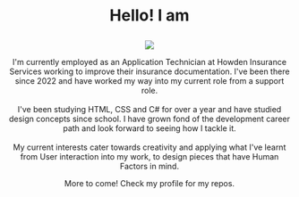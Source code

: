 # <p align="center">Hello! I am</p>

<p align="center">
  <img src="https://github.com/user-attachments/assets/08ea1ca3-f4d8-4962-8cdf-e017e7b9a620">
</p>

<p align="center">
  I'm currently employed as an Application Technician at Howden Insurance Services working to improve their insurance documentation.
  I've been there since 2022 and have worked my way into my current role from a support role. <br></br> 
  I've been studying HTML, CSS and C# for over a year and have studied design concepts since school. I have grown fond of the development career path and look forward to seeing how I tackle it. <br></br>
  My current interests cater towards creativity and applying what I've learnt from User interaction into my work, to design pieces that have Human Factors in mind.
</p>

<p align="center">
  More to come! Check my profile for my repos.
</p>
